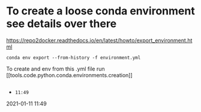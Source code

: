 # To create a loose conda environment see details over there

<https://repo2docker.readthedocs.io/en/latest/howto/export_environment.html>

`conda env export --from-history -f environment.yml`

To create and env from this .yml file run [[tools.code.python.conda.environments.creation]]



```bash
```

- `11:49` 

2021-01-11 11:49


